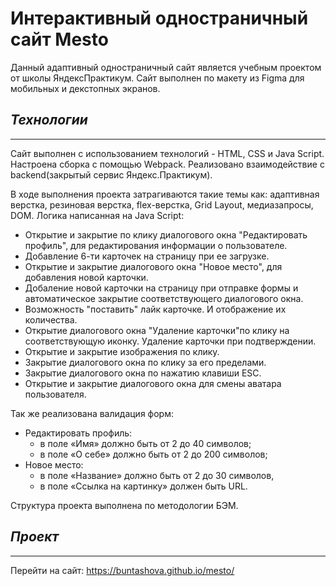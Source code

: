 # **Интерактивный одностраничный сайт Mesto**
Данный адаптивный одностраничный сайт является учебным проектом от школы ЯндексПрактикум.
Сайт выполнен по макету из Figma для мобильных и декстопных экранов.
## ***Технологии***
***
Сайт выполнен с использованием технологий - HTML, CSS и Java Script.
Настроена сборка с помощью Webpack.
Реализовано взаимодействие с backend(закрытый сервис Яндекс.Практикум).

В ходе выполнения проекта затрагиваются такие темы как: адаптивная верстка, резиновая верстка, flex-верстка, Grid Layout, медиазапросы, DOM.
Логика написанная на Java Script: 
- Открытие и закрытие по клику диалогового окна "Редактировать профиль", для редактирования информации о пользователе.
- Добавление 6-ти карточек на страницу при ее загрузке.
- Открытие и закрытие диалогового окна "Новое место", для добавления новой карточки.
- Добаление новой карточки на страницу при отправке формы и автоматическое закрытие соответствующего диалогового окна.
- Возможность "поставить" лайк карточке. И отображение их количества.
- Открытие диалогового окна "Удаление карточки"по клику на соответствующую иконку. Удаление карточки при подтверждении.
- Открытие и закрытие изображения по клику.
- Закрытие диалогового окна по клику за его пределами.
- Закрытие диалогового окна по нажатию клавиши ESC.
- Открытие и закрытие диалогового окна для смены аватара пользователя.

Так же реализована валидация форм:
- Редактировать профиль:
    * в поле «Имя» должно быть от 2 до 40 символов;
    * в поле «О себе» должно быть от 2 до 200 символов;
- Новое место:
    * в поле «Название» должно быть от 2 до 30 символов,
    * в поле «Ссылка на картинку» должен быть URL.

Структура проекта выполнена по методологии БЭМ.
## ***Проект***
***
Перейти на сайт: https://buntashova.github.io/mesto/
